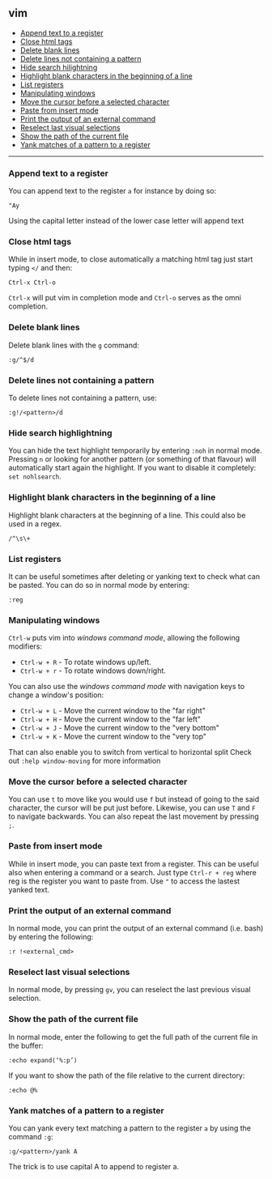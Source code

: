 ## vim

 - [Append text to a register](#user-content-append-text-to-a-register)
 - [Close html tags](#user-content-close-html-tags)
 - [Delete blank lines](#user-content-delete-blank-lines)
 - [Delete lines not containing a pattern](#user-content-delete-lines-not-containing-a-pattern)
 - [Hide search hilightning](#user-content-hide-search-highlightning)
 - [Highlight blank characters in the beginning of a line](#user-content-highlight-blank-characters-in-the-beginning-of-a-line)
 - [List registers](#user-content-list-registers)
 - [Manipulating windows](#user-content-manipulating-windows)
 - [Move the cursor before a selected character](#user-content-move-the-cursor-before-a-selected-character)
 - [Paste from insert mode](#user-content-paste-from-insert-mode)
 - [Print the output of an external command](#user-content-print-the-output-of-an-external-command)
 - [Reselect last visual selections](#user-content-reselect-last-visual-selection)
 - [Show the path of the current file](#user-content-show-the-path-of-the-current-file)
 - [Yank matches of a pattern to a register](#user-content-yank-matches-of-a-pattern-to-a-register)

---

### Append text to a register
You can append text to the register `a` for instance by doing so:

```
"Ay
```

Using the capital letter instead of the lower case letter will append text

### Close html tags
While in insert mode, to close automatically a matching html tag just start typing `</` and then:
```
Ctrl-x Ctrl-o
```
`Ctrl-x` will put vim in completion mode and `Ctrl-o` serves as the omni completion.


### Delete blank lines
Delete blank lines with the `g` command:

```
:g/^$/d
```


### Delete lines not containing a pattern
To delete lines not containing a pattern, use:
```
:g!/<pattern>/d
```


### Hide search highlightning
You can hide the text highlight temporarily by entering `:noh` in normal mode.
Pressing `n` or looking for another pattern (or something of that flavour) will automatically start again the highlight.
If you want to disable it completely: `set nohlsearch`.


### Highlight blank characters in the beginning of a line
Highlight blank characters at the beginning of a line. This could also be used in a regex.

```
/^\s\+
```


### List registers
It can be useful sometimes after deleting or yanking text to check what can be pasted.
You can do so in normal mode by entering:

```
:reg
```


### Manipulating windows
`Ctrl-w` puts vim into _windows command mode_, allowing the following modifiers:
- `Ctrl-w + R` - To rotate windows up/left.
- `Ctrl-w + r` - To rotate windows down/right.

You can also use the _windows command mode_ with navigation keys to change a window's position:
- `Ctrl-w + L` - Move the current window to the "far right"
- `Ctrl-w + H` - Move the current window to the "far left"
- `Ctrl-w + J` - Move the current window to the "very bottom"
- `Ctrl-w + K` - Move the current window to the "very top"

That can also enable you to switch from vertical to horizontal split
Check out `:help window-moving` for more information


### Move the cursor before a selected character
You can use `t` to move like you would use `f` but instead of going to the said character, the cursor will be put just before.
Likewise, you can use `T` and `F` to navigate backwards.
You can also repeat the last movement by pressing `;`.


### Paste from insert mode
While in insert mode, you can paste text from a register. This can be useful also when entering a command or a search.
Just type `Ctrl-r + reg` where reg is the register you want to paste from.
Use `"` to access the lastest yanked text.


### Print the output of an external command
In normal mode, you can print the output of an external command (i.e. bash) by entering the following:

```
:r !<external_cmd>
```

### Reselect last visual selections
In normal mode, by pressing `gv`, you can reselect the last previous visual selection.


### Show the path of the current file
In normal mode, enter the following to get the full path of the current file in the buffer:

```
:echo expand(‘%:p’)
```

If you want to show the path of the file relative to the current directory:

```
:echo @%
```

### Yank matches of a pattern to a register
You can yank every text matching a pattern to the register `a` by using the command `:g`:

```
:g/<pattern>/yank A
```

The trick is to use capital A to append to register a.
